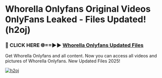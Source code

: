 # Whorella Onlyfans Original Videos 0nlyFans Leaked - Files Updated! (h2oj)

<h3>🔴 CLICK HERE 🌐==►► <a href="https://tinyurl.com/ehrbuxhb" rel="nofollow">Whorella Onlyfans Updated Files</a></h3>

Get Whorella Onlyfans and all content. Now you can access all videos and pictures of Whorella Onlyfans. New Updated Files 2025!

[![h2oj](https://i.imgur.com/lVYEuWS.gif)](https://tinyurl.com/ehrbuxhb)
